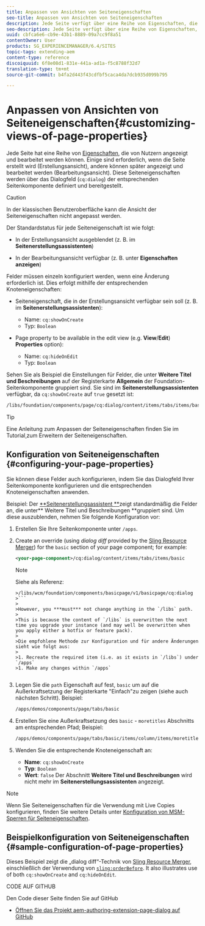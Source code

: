 ```yaml
---
title: Anpassen von Ansichten von Seiteneigenschaften
seo-title: Anpassen von Ansichten von Seiteneigenschaften
description: Jede Seite verfügt über eine Reihe von Eigenschaften, die Sie nach Bedarf bearbeiten können.
seo-description: Jede Seite verfügt über eine Reihe von Eigenschaften, die Sie nach Bedarf bearbeiten können.
uuid: cbfca6e6-cb9e-43b1-8889-09a7cc9f8a51
contentOwner: User
products: SG_EXPERIENCEMANAGER/6.4/SITES
topic-tags: extending-aem
content-type: reference
discoiquuid: 6f8e08d1-831e-441a-ad1a-f5c8788f32d7
translation-type: tm+mt
source-git-commit: b4fa2d443f43cdfbf5caca4da7dcb935d099b795

---
```



# Anpassen von Ansichten von Seiteneigenschaften{#customizing-views-of-page-properties}

Jede Seite hat eine Reihe von [Eigenschaften](/help/sites-authoring/editing-page-properties.md), die von Nutzern angezeigt und bearbeitet werden können. Einige sind erforderlich, wenn die Seite erstellt wird (Erstellungsansicht), andere können später angezeigt und bearbeitet werden (Bearbeitungsansicht). Diese Seiteneigenschaften werden über das Dialogfeld (`cq:dialog`) der entsprechenden Seitenkomponente definiert und bereitgestellt.

>[!CAUTION]
>
>In der klassischen Benutzeroberfläche kann die Ansicht der Seiteneigenschaften nicht angepasst werden.

Der Standardstatus für jede Seiteneigenschaft ist wie folgt:

* In der Erstellungsansicht ausgeblendet (z. B. im **Seitenerstellungsassistenten**)

* In der Bearbeitungsansicht verfügbar (z. B. unter **Eigenschaften anzeigen**)

Felder müssen einzeln konfiguriert werden, wenn eine Änderung erforderlich ist. Dies erfolgt mithilfe der entsprechenden Knoteneigenschaften:

* Seiteneigenschaft, die in der Erstellungsansicht verfügbar sein soll (z. B. im **Seitenerstellungsassistenten**):

   * Name: `cq:showOnCreate`
   * Typ: `Boolean`

* Page property to be available in the edit view (e.g. **View**/**Edit**) **Properties** option):

   * Name: `cq:hideOnEdit`
   * Typ: `Boolean`

Sehen Sie als Beispiel die Einstellungen für Felder, die unter **Weitere Titel und Beschreibungen** auf der Registerkarte **Allgemein** der Foundation-Seitenkomponente gruppiert sind. Sie sind im **Seitenerstellungsassistenten** verfügbar, da `cq:showOnCreate` auf `true` gesetzt ist:

```xml
/libs/foundation/components/page/cq:dialog/content/items/tabs/items/basic/items/column/items/moretitles
```

>[!TIP]
>
>Eine Anleitung zum Anpassen der Seiteneigenschaften finden Sie im Tutorial[ ](https://docs.adobe.com/content/help/en/experience-manager-learn/sites/developing/page-properties-technical-video-develop.html)zum Erweitern der Seiteneigenschaften.

## Konfiguration von Seiteneigenschaften {#configuring-your-page-properties}

Sie können diese Felder auch konfigurieren, indem Sie das Dialogfeld Ihrer Seitenkomponente konfigurieren und die entsprechenden Knoteneigenschaften anwenden.

Beispiel: Der [**Seitenerstellungsassistent **](/help/sites-authoring/managing-pages.md#creating-a-new-page)zeigt standardmäßig die Felder an, die unter** Weitere Titel und Beschreibungen **gruppiert sind. Um diese auszublenden, nehmen Sie folgende Konfiguration vor:

1. Erstellen Sie Ihre Seitenkomponente unter `/apps`.
1. Create an override (using *dialog diff* provided by the [Sling Resource Merger](/help/sites-developing/sling-resource-merger.md)) for the `basic` section of your page component; for example:

   ```xml
   <your-page-component>/cq:dialog/content/items/tabs/items/basic
   ```

   >[!NOTE]
   >
   >Siehe als Referenz:
   >
   >
   ```
   >/libs/wcm/foundation/components/basicpage/v1/basicpage/cq:dialog
   >```
   >
   >However, you ***must*** not change anything in the `/libs` path.
   >
   >This is because the content of `/libs` is overwritten the next time you upgrade your instance (and may well be overwritten when you apply either a hotfix or feature pack).
   >
   >Die empfohlene Methode zur Konfiguration und für andere Änderungen sieht wie folgt aus:
   >
   >1. Recreate the required item (i.e. as it exists in `/libs`) under `/apps`
   >1. Make any changes within `/apps`


1. Legen Sie die `path` Eigenschaft auf fest, `basic` um auf die Außerkraftsetzung der Registerkarte &quot;Einfach&quot;zu zeigen (siehe auch nächsten Schritt). Beispiel:

   ```xml
   /apps/demos/components/page/tabs/basic
   ```

1. Erstellen Sie eine Außerkraftsetzung des `basic` - `moretitles` Abschnitts am entsprechenden Pfad; Beispiel:

   ```xml
   /apps/demos/components/page/tabs/basic/items/column/items/moretitles
   ```

1. Wenden Sie die entsprechende Knoteneigenschaft an:

   * **Name**: `cq:showOnCreate`
   * **Typ**: `Boolean`
   * **Wert**: `false`
   Der Abschnitt **Weitere Titel und Beschreibungen** wird nicht mehr im **Seitenerstellungsassistenten** angezeigt.

>[!NOTE]
>
>Wenn Sie Seiteneigenschaften für die Verwendung mit Live Copies konfigurieren, finden Sie weitere Details unter [Konfiguration von MSM-Sperren für Seiteneigenschaften](/help/sites-developing/extending-msm.md#configuring-msm-locks-on-page-properties-touch-enabled-ui).

## Beispielkonfiguration von Seiteneigenschaften {#sample-configuration-of-page-properties}

Dieses Beispiel zeigt die „dialog diff“-Technik von [Sling Resource Merger](/help/sites-developing/sling-resource-merger.md), einschließlich der Verwendung von [`sling:orderBefore`](/help/sites-developing/sling-resource-merger.md#properties). It also illustrates use of both `cq:showOnCreate` and `cq:hideOnEdit`.

CODE AUF GITHUB

Den Code dieser Seite finden Sie auf GitHub

* [Öffnen Sie das Projekt aem-authoring-extension-page-dialog auf GitHub](https://github.com/Adobe-Marketing-Cloud/aem-authoring-extension-page-dialog)
